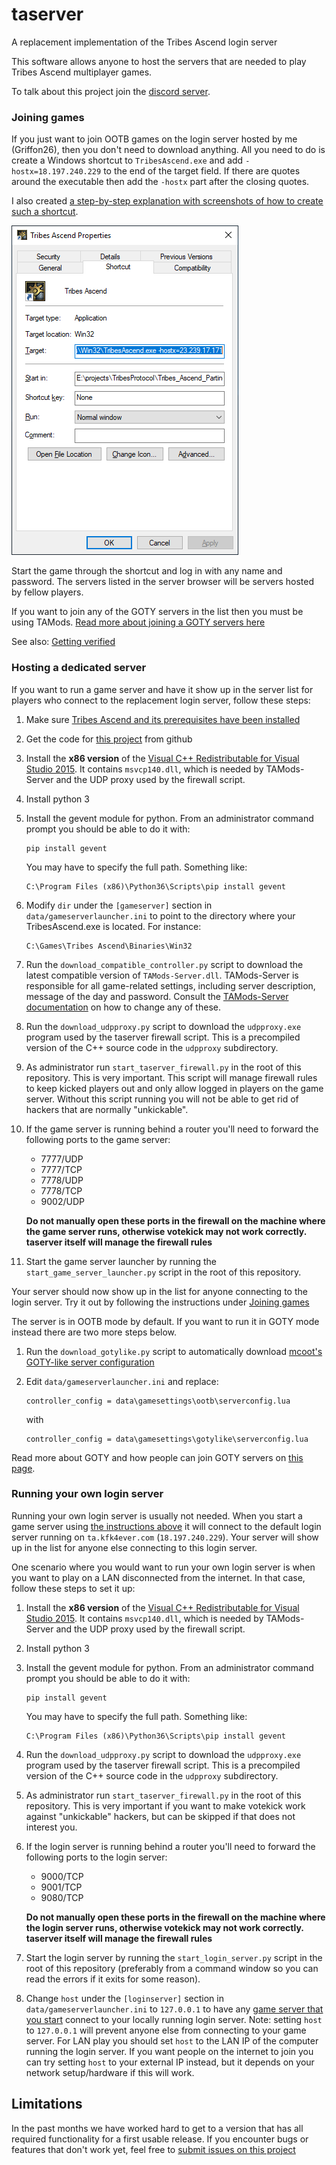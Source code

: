 # taserver
A replacement implementation of the Tribes Ascend login server

This software allows anyone to host the servers that are needed to play Tribes Ascend 
multiplayer games. 

To talk about this project join the [discord server](https://discordapp.com/invite/8enekHQ).

### Joining games

If you just want to join OOTB games on the login server hosted by me (Griffon26), then
you don't need to download anything. All you need to do is create a Windows shortcut to
`TribesAscend.exe` and add `-hostx=18.197.240.229` to the end of the target field.
If there are quotes around the executable then add the `-hostx` part after the closing quotes.

I also created [a step-by-step explanation with screenshots of how to create such a
shortcut](docs/user_manual/creating_a_shortcut.md). 

![Shortcut dialog](docs/images/tashortcut_nonsteam.png?raw=true)

Start the game through the shortcut and log in with any name and password. The servers
listed in the server browser will be servers hosted by fellow players.

If you want to join any of the GOTY servers in the list then you must be using TAMods.
[Read more about joining a GOTY servers here](docs/user_manual/joining_goty_servers.md)

See also: [Getting verified](docs/user_manual/getting_verified.md)

### Hosting a dedicated server

If you want to run a game server and have it show up in the server list for players who
connect to the replacement login server, follow these steps:

1. Make sure [Tribes Ascend and its prerequisites have been installed](docs/user_manual/installing_tribes_and_prerequisites.md)

2. Get the code for [this project](https://github.com/Griffon26/taserver) from github

3. Install the **x86 version** of the
   [Visual C++ Redistributable for Visual Studio 2015](https://www.microsoft.com/en-us/download/details.aspx?id=48145).
   It contains `msvcp140.dll`, which is needed by TAMods-Server and the UDP proxy used by the
   firewall script.

4. Install python 3

5. Install the gevent module for python. From an administrator command prompt you should be able 
   to do it with:

    ```
    pip install gevent
    ```
    
   You may have to specify the full path. Something like:
   
    ```
    C:\Program Files (x86)\Python36\Scripts\pip install gevent
    ```

6. Modify `dir` under the `[gameserver]` section in `data/gameserverlauncher.ini` to point to 
   the directory where your TribesAscend.exe is located. For instance:

    ```
    C:\Games\Tribes Ascend\Binaries\Win32
    ```
    
7. Run the `download_compatible_controller.py` script to download the latest compatible
   version of `TAMods-Server.dll`. TAMods-Server is responsible for all game-related settings,
   including server description, message of the day and password. 
   Consult the [TAMods-Server documentation](https://www.tamods.org/docs/doc_srv_api_overview.html)
   on how to change any of these.

8. Run the `download_udpproxy.py` script to download the `udpproxy.exe` program used by the 
   taserver firewall script. This is a precompiled version of the C++ source code in the `udpproxy`
   subdirectory.
   
9. As administrator run `start_taserver_firewall.py` in the root of this repository. This is very 
   important. This script will manage firewall rules to keep kicked players out and only allow 
   logged in players on the game server. Without this script running you will not be able to get
   rid of hackers that are normally "unkickable".

10. If the game server is running behind a router you'll need to forward the following ports to
    the game server:
    
    * 7777/UDP
    * 7777/TCP
    * 7778/UDP
    * 7778/TCP
    * 9002/UDP
    
    **Do not manually open these ports in the firewall on the machine where the game server runs,
      otherwise votekick may not work correctly. taserver itself will manage the firewall rules**

11. Start the game server launcher by running the `start_game_server_launcher.py` script in the 
    root of this repository.

Your server should now show up in the list for anyone connecting to the login server.
Try it out by following the instructions under [Joining games](#joining-games)

The server is in OOTB mode by default. If you want to run it in GOTY mode instead there are two
more steps below.

1. Run the `download_gotylike.py` script to automatically download 
   [mcoot's GOTY-like server configuration](https://github.com/mcoot/tamods-server-gotylike)
   
2. Edit `data/gameserverlauncher.ini` and replace:

       controller_config = data\gamesettings\ootb\serverconfig.lua
       
   with
   
       controller_config = data\gamesettings\gotylike\serverconfig.lua

Read more about GOTY and how people can join GOTY servers on 
[this page](docs/user_manual/joining_goty_servers.md).

### Running your own login server

Running your own login server is usually not needed. When you start a game server using
[the instructions above](#hosting-a-dedicated-server) it will connect to the default login 
server running on `ta.kfk4ever.com` (`18.197.240.229`). Your server will show up in the list 
for anyone else connecting to this login server.

One scenario where you would want to run your own login server is when you want to play
on a LAN disconnected from the internet. In that case, follow these steps to set it up:

1. Install the **x86 version** of the
   [Visual C++ Redistributable for Visual Studio 2015](https://www.microsoft.com/en-us/download/details.aspx?id=48145).
   It contains `msvcp140.dll`, which is needed by TAMods-Server and the UDP proxy used by the
   firewall script.

2. Install python 3

3. Install the gevent module for python. From an administrator command prompt you should be able 
   to do it with:

    ```
    pip install gevent
    ```
    
   You may have to specify the full path. Something like:
   
    ```
    C:\Program Files (x86)\Python36\Scripts\pip install gevent
    ```

4. Run the `download_udpproxy.py` script to download the `udpproxy.exe` program used by the 
   taserver firewall script. This is a precompiled version of the C++ source code in the `udpproxy`
   subdirectory.
   
5. As administrator run `start_taserver_firewall.py` in the root of this repository. This is very 
   important if you want to make votekick work against "unkickable" hackers, but can be skipped
   if that does not interest you.
   

6. If the login server is running behind a router you'll need to forward the following ports to
   the login server:
    
   * 9000/TCP
   * 9001/TCP
   * 9080/TCP
   
   **Do not manually open these ports in the firewall on the machine where the login server runs,
     otherwise votekick may not work correctly. taserver itself will manage the firewall rules**

7. Start the login server by running the `start_login_server.py` script in the root of this 
   repository (preferably from a command window so you can read the errors if it exits for 
   some reason).

8. Change `host` under the `[loginserver]` section in `data/gameserverlauncher.ini` to `127.0.0.1`
   to have any [game server that you start](#hosting-a-dedicated-server) connect to your locally
   running login server. Note: setting `host` to `127.0.0.1` will prevent anyone else from
   connecting to your game server. For LAN play you should set `host` to the LAN IP of the computer
   running the login server. If you want people on the internet to join you can try setting `host` 
   to your external IP instead, but it depends on your network setup/hardware if this will work. 

## Limitations

In the past months we have worked hard to get to a version that has all required functionality
for a first usable release. If you encounter bugs or features that don't work yet, feel free
to [submit issues on this project](https://github.com/Griffon26/taserver/issues)  
